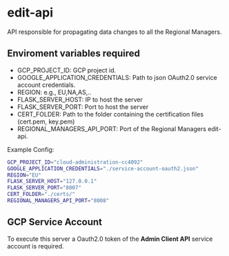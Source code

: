# edit-api
API responsible for propagating data changes to all the Regional Managers.
## Enviroment variables required 

- GCP\_PROJECT\_ID: GCP project id.
- GOOGLE\_APPLICATION\_CREDENTIALS: Path to json OAuth2.0 service account credentials.
- REGION: e.g., EU,NA,AS,..
- FLASK\_SERVER\_HOST: IP to host the server
- FLASK\_SERVER\_PORT: Port to host the server
- CERT\_FOLDER: Path to the folder containing the certification files (cert.pem, key.pem)
- REGIONAL\_MANAGERS\_API\_PORT: Port of the Regional Managers edit-api.

Example Config:
```bash
GCP_PROJECT_ID="cloud-administration-cc4092"
GOOGLE_APPLICATION_CREDENTIALS="./service-account-oauth2.json"
REGION="EU"
FLASK_SERVER_HOST="127.0.0.1"
FLASK_SERVER_PORT="8007"
CERT_FOLDER="./certs/"
REGIONAL_MANAGERS_API_PORT="8008"
```

## GCP Service Account
To execute this server a Oauth2.0 token of the **Admin Client API** service account is required.
